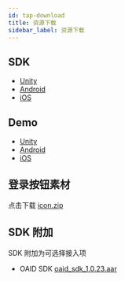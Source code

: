 ```yaml
---
id: tap-download
title: 资源下载
sidebar_label: 资源下载
---
```


## SDK  

- [Unity](https://github.com/TapTap/TapSDK-Unity/releases)  
- [Android](https://github.com/TapTap/TapSDK-Android/releases)  
- [iOS](https://github.com/TapTap/TapSDK-iOS/releases)  


## Demo

- [Unity](https://github.com/TapTap/TapSDK-Unity-Demo)  
- [Android](https://github.com/taptap/TapSDK-Android)  
- [iOS](https://github.com/TapTap/TapSDK-iOS)  


## 登录按钮素材
点击下载 [icon.zip](/res/TapTapLoginButton.zip)

## SDK 附加

SDK 附加为可选择接入项

- OAID SDK [oaid_sdk_1.0.23.aar](/res/tap_oaid_sdk_1.0.23.aar)

